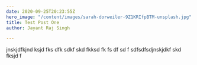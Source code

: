 ```yaml
---
date: 2020-09-25T20:23:55Z
hero_image: "/content/images/sarah-dorweiler-9Z1KRIfpBTM-unsplash.jpg"
title: Test Post One
author: Jayant Raj Singh

---
```

jnskjdfkjnd ksjd fks dfk sdkf skd fkksd fk fs df sd f   sdfsdfsdjnskjdkf skd fksjd f
